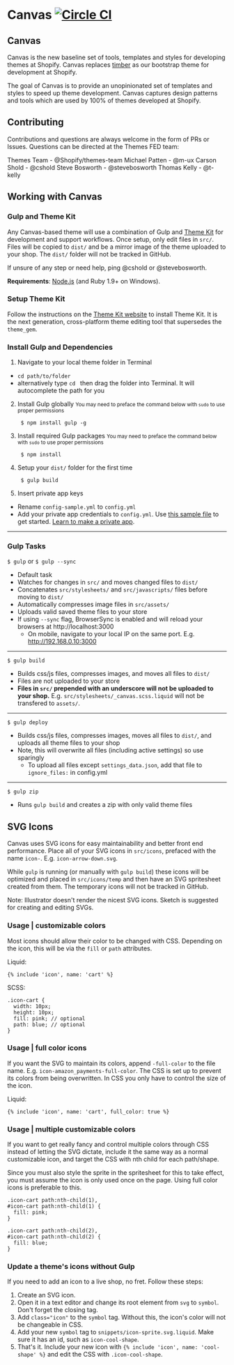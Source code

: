 Canvas [![Circle CI](https://circleci.com/gh/Shopify/canvas.svg?style=svg&circle-token=7b55fa8bdc61003d81a45d4d550621646e08d117)](https://circleci.com/gh/Shopify/canvas)
=====================

Canvas
---------------------

Canvas is the new baseline set of tools, templates and styles for developing themes at Shopify.  Canvas replaces [timber](timber.com) as our bootstrap theme for development at Shopify.  

The goal of Canvas is to provide an unopinionated set of templates and styles to speed up theme development.  Canvas captures design patterns and tools which are used by 100% of themes developed at Shopify.

Contributing
---------------------

Contributions and questions are always welcome in the form of PRs or Issues.  Questions can be directed at the Themes FED team:

Themes Team - @Shopify/themes-team
Michael Patten - @m-ux
Carson Shold - @cshold
Steve Bosworth - @stevebosworth
Thomas Kelly - @t-kelly

Working with Canvas
---------------------

### Gulp and Theme Kit

Any Canvas-based theme will use a combination of Gulp and [Theme Kit](https://github.com/Shopify/themekit) for development and support workflows. Once setup, only edit files in `src/`. Files will be copied to `dist/` and be a mirror image of the theme uploaded to your shop. The `dist/` folder will not be tracked in GitHub.

If unsure of any step or need help, ping @cshold or @stevebosworth.

__Requirements__: [Node.js](http://nodejs.org/) (and Ruby 1.9+ on Windows).

### Setup Theme Kit

Follow the instructions on the [Theme Kit website](http://themekit.cat/) to install Theme Kit. It is the next generation, cross-platform theme editing tool that supersedes the `theme_gem`.

### Install Gulp and Dependencies

1. Navigate to your local theme folder in Terminal
  - `cd path/to/folder`
  - alternatively type `cd ` then drag the folder into Terminal. It will autocomplete the path for you

2. Install Gulp globally
<small>You may need to preface the command below with `sudo` to use proper permissions</small>

        $ npm install gulp -g

3. Install required Gulp packages
<small>You may need to preface the command below with `sudo` to use proper permissions</small>

        $ npm install

4. Setup your `dist/` folder for the first time

        $ gulp build

5. Insert private app keys
  - Rename `config-sample.yml` to `config.yml`
  - Add your private app credentials to `config.yml`. Use [this sample file](https://github.com/Shopify/canvas/blob/master/config-sample.yml) to get started. [Learn to make a private app](http://docs.shopify.com/api/authentication/creating-a-private-app).

----------

### Gulp Tasks
`$ gulp`
or
`$ gulp --sync`
- Default task
- Watches for changes in `src/` and moves changed files to `dist/`
- Concatenates `src/stylesheets/` and `src/javascripts/` files before moving to `dist/`
- Automatically compresses image files in `src/assets/`
- Uploads valid saved theme files to your store
- If using `--sync` flag, BrowserSync is enabled and will reload your browsers at http://localhost:3000
  - On mobile, navigate to your local IP on the same port. E.g. http://192.168.0.10:3000

----------

`$ gulp build`
- Builds css/js files, compresses images, and moves all files to `dist/`
- Files are not uploaded to your store
- __Files in `src/` prepended with an underscore will not be uploaded to your shop.__ E.g. `src/stylesheets/_canvas.scss.liquid` will not be transfered to `assets/`.

----------

`$ gulp deploy`
- Builds css/js files, compresses images, moves all files to `dist/`, and uploads all theme files to your shop
- Note, this will overwrite all files (including active settings) so use sparingly
  - To upload all files except `settings_data.json`, add that file to `ignore_files:` in config.yml

----------

`$ gulp zip`
- Runs `gulp build` and creates a zip with only valid theme files


SVG Icons
---------------------

Canvas uses SVG icons for easy maintainability and better front end performance. Place all of your SVG icons in `src/icons`, prefaced with the name `icon-`. E.g. `icon-arrow-down.svg`.

While `gulp` is running (or manually with `gulp build`) these icons will be optimized and placed in `src/icons/temp` and then have an SVG spritesheet created from them. The temporary icons will not be tracked in GitHub.

Note: Illustrator doesn't render the nicest SVG icons. Sketch is suggested for creating and editing SVGs.

### Usage | customizable colors

Most icons should allow their color to be changed with CSS. Depending on the icon, this will be via the `fill` or `path` attributes.

Liquid:
```
{% include 'icon', name: 'cart' %}
```

SCSS:
```
.icon-cart {
  width: 10px;
  height: 10px;
  fill: pink; // optional
  path: blue; // optional
}
```

### Usage | full color icons

If you want the SVG to maintain its colors, append `-full-color` to the file name. E.g. `icon-amazon_payments-full-color`. The CSS is set up to prevent its colors from being overwritten. In CSS you only have to control the size of the icon.

Liquid:
```
{% include 'icon', name: 'cart', full_color: true %}
```

### Usage | multiple customizable colors

If you want to get really fancy and control multiple colors through CSS instead of letting the SVG dictate, include it the same way as a normal customizable icon, and target the CSS with nth child for each path/shape.

Since you must also style the sprite in the spritesheet for this to take effect, you must assume the icon is only used once on the page. Using full color icons is preferable to this.

```
.icon-cart path:nth-child(1),
#icon-cart path:nth-child(1) {
  fill: pink;
}

.icon-cart path:nth-child(2),
#icon-cart path:nth-child(2) {
  fill: blue;
}
```

### Update a theme's icons without Gulp

If you need to add an icon to a live shop, no fret. Follow these steps:

1. Create an SVG icon.
2. Open it in a text editor and change its root element from `svg` to `symbol`. Don't forget the closing tag.
3. Add `class="icon"` to the `symbol` tag. Without this, the icon's color will not be changeable in CSS.
4. Add your new `symbol` tag to `snippets/icon-sprite.svg.liquid`. Make sure it has an id, such as `icon-cool-shape`.
5. That's it. Include your new icon with `{% include 'icon', name: 'cool-shape' %}` and edit the CSS with `.icon-cool-shape`.
